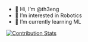 - 👋 Hi, I’m @th3eng
- 👀 I’m interested in Robotics
- 🌱 I’m currently learning ML

[![Contribution Stats](https://github-contribution-stats.vercel.app/api/?username=th3eng)](https://github.com/LordDashMe/github-contribution-stats/)
